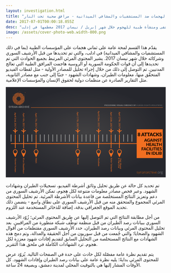 ```yaml
---
layout: investigation.html
title: "حوادث مُحدّدة لهجمات ضد المستشفيات والمشافي الميدانية - مرافق صحية تحت النار"
date: 2017-07-01T00:00:18.055Z
desc: "تقرير مُفصّل عن استهداف 25 مستشفى ومنشأة طبية للهجوم خلال شهر إبريل / نيسان 2017 معظمها في إدلب"
image: /assets/cover-photo-web.width-800.png
---
```


يقدّم هذا القسم لمحة عامة على ثماني هجمات على المؤسسات الطبية (بما في ذلك المستشفيات والمشافي الميدانية) في ادلب، والتي تم تحديدها من قبل الأرشيف السوري وشركائه خلال شهر نيسان 2017\. يشير المحتوى المرئي المرتبط بجميع الحوادث التي تم تحديدها إلى أن قوات الحكومة السورية أو الروسية هاجمت المرافق الطبية التي تعالج المدنيين. تم التوصل إلى ذلك من خلال إجراء تحليل للمصادر الأولية - مثل لقطات الفيديو المتحقّق منها، معلومات الطيران، وشهادات الشهود - جنبًا إلى جنب مع مصادر الثانوية، مثل التقارير الصادرة عن منظمات دولية لحقوق الإنسان والمؤسسات الإعلامية.

![info-en](/assets/info-en.width-800.png)

تم تحديد كل حالة عن طريق تحليل وثائق أشرطة الفيديو، تسجيلات الطيران وشهادات الشهود. وعبر فحص مصادر معلومات متنوعة لكل هجوم، تمكن الأرشيف السوري من دعم وتعزيز النتائج المستخلصة من قاعدة بيانات الأشرطة المرئية. تم تحليل المحتوى المرئي المجموع والمتحقق منه من قبل الأرشيف السوري على نطاق واسع - يتضمن ذلك تحديد الموقع الجغرافي بدقة،  إضافة للذخائر المستخدمة عند اللزوم.

من أجل مطابقة النتائج التي تم التوصل إليها عن طريق المحتوى المرئي؛ زُوّد الأرشيف السوري ببيانات رصد الطيران من قبل منظمة توظّف شبكة متطورة من المراقبين. بعد تحليل المحتوى المرئي وبيانات رصد الطيران، حدد الأرشيف السوري مقتطفات من أقوال الشهود والضحايا؛ والتي جُمعت من قبل سوريون من أجل الحقيقة والعدالة، وتم دمج هذه الشهادات مع النتائج المستخلصة من التحليل السابق لتقديم إفادات شهود معززة لكل هجوم. ترد الشهادات الكاملة في ملحق هذا التقرير.

يتم تقديم نظرة عامة مفصّلة لكل حادث على حدة في الصفحات التالية. يُزوّد عرض للمحتوى المرئي بدايةً؛ يليه نظرة عامة على بيانات رصد الطيران وإفادات الشهود. كل الأوقات المشار إليها هي بالتوقيت المحلي لمدينة دمشق، وبصيغة 24 ساعة.
        
